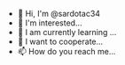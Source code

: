 - 👋 Hi, I'm @sardotac34
- 👀 I'm interested...
- 🌱 I am currently learning ...
- 💞️ I want to cooperate...
- 📫 How do you reach me...

<!---
sardarortac34/sardotac34 is a ✨ private ✨ repository because `README.md` (this file) appears on your GitHub profile.
You can click the Preview link to review your changes.
--->
